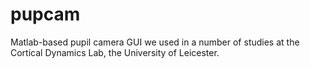 # pupcam
Matlab-based pupil camera GUI we used in a number of studies at the Cortical Dynamics Lab, the University of Leicester.

